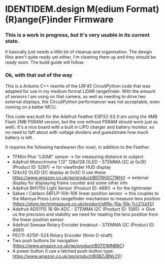 # IDENTIDEM.design M(edium Format) (R)ange(F)inder Firmware

### This is a work in progress, but it's very usable in its current state.

It basically just needs a little bit of cleanup and organisation.
The design files aren't quite ready yet either, I'm cleaning them up and they should be ready soon. The build guide will follow.

### Ok, with that out of the way

This is a Arduino C++ rewrite of the LRF45 CircuitPython code that was adapted for use in my medium format LiDAR rangefinder. 
With the amount of sensors I am using on that camera, as well as needing to drive two external displays, the CircuitPython performancer was not acceptable, even running on a better MCU.

This code was built for the Adafruit Feather ESP32-S3 (I am using the 4MB Flash 2MB PSRAM version, but the one without PSRAM should work just as well). It's a nice board with a built in LiPO charger and battery monitor, 
so no need to faff about with voltage dividers and guesstimate how much battery is left. 

It requires the following hardwaren (for now), in addition to the Feather:

- TFMini Plus "LiDAR" sensor -> for measuring distance to subject
- Adafruit Monochrome 1.12" 128x128 OLED - STEMMA I2C at 0x3D (Product ID: 5297) -> for viewfinder HUD display
- 124x32 OLED I2C display at 0x3C (I use these https://www.amazon.co.uk/gp/product/B079H2C7WH/) -> external display for displaying frame counter and some other info
- Adafruit BH1750 Light Sensor (Product ID: 4681) -> for the lightmeter
- Sakae / Caldaro S8FLP-10A-10K linear position sensor -> this couples to the Mamiya Press Lens rangefinder mechanism to measure lens position (https://store.technimeasure.co.uk/product/s8flp-10a-10k-%c2%b11/)
- Adafruit ADS1115 16-Bit ADC - STEMMA I2C (Product ID: 1085) -> Give us the precision and stability we need for reading the lens position from the linear position sensor
- Adafruit Seesaw Rotary Encoder breakout - STEMMA I2C  (Product ID: 4991)
- PEC11-4215F-S24 Rotary Encoder (6mm D-shaft)
- Two push buttons for navigation (https://www.amazon.co.uk/gp/product/B07S1MNB8C)
- A power button (I use a latched push-button type: https://www.amazon.co.uk/gp/product/B0BZJBNLCF)

